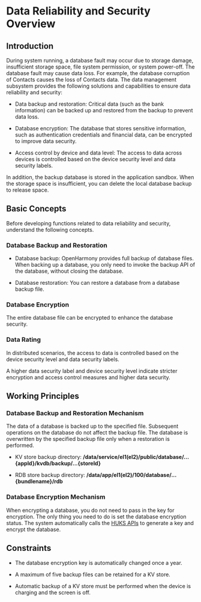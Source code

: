 # Data Reliability and Security Overview

## Introduction

During system running, a database fault may occur due to storage damage, insufficient storage space, file system permission, or system power-off. The database fault may cause data loss. For example, the database corruption of Contacts causes the loss of Contacts data. The data management subsystem provides the following solutions and capabilities to ensure data reliability and security:

- Data backup and restoration: Critical data (such as the bank information) can be backed up and restored from the backup to prevent data loss.

- Database encryption: The database that stores sensitive information, such as authentication credentials and financial data, can be encrypted to improve data security.

- Access control by device and data level: The access to data across devices is controlled based on the device security level and data security labels.

In addition, the backup database is stored in the application sandbox. When the storage space is insufficient, you can delete the local database backup to release space.


## Basic Concepts

Before developing functions related to data reliability and security, understand the following concepts.


### Database Backup and Restoration

- Database backup: OpenHarmony provides full backup of database files.
  When backing up a database, you only need to invoke the backup API of the database, without closing the database.

- Database restoration: You can restore a database from a database backup file.


### Database Encryption

The entire database file can be encrypted to enhance the database security.


### Data Rating

In distributed scenarios, the access to data is controlled based on the device security level and data security labels.

A higher data security label and device security level indicate stricter encryption and access control measures and higher data security.


## Working Principles


### Database Backup and Restoration Mechanism

The data of a database is backed up to the specified file. Subsequent operations on the database do not affect the backup file. The database is overwritten by the specified backup file only when a restoration is performed.

- KV store backup directory: **/data/service/el1(el2)/public/database/...{appId}/kvdb/backup/...{storeId}**

- RDB store backup directory: **/data/app/el1(el2)/100/database/...{bundlename}/rdb**


### Database Encryption Mechanism

When encrypting a database, you do not need to pass in the key for encryption. The only thing you need to do is set the database encryption status. The system automatically calls the [HUKS APIs](../reference/apis/js-apis-huks.md) to generate a key and encrypt the database.


## Constraints

- The database encryption key is automatically changed once a year.

- A maximum of five backup files can be retained for a KV store.

- Automatic backup of a KV store must be performed when the device is charging and the screen is off.
